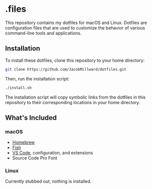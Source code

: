 # .files

This repository contains my dotfiles for macOS and Linux. Dotfiles are configuration files that are used to customize the behavior of various command-line tools and applications.

## Installation

To install these dotfiles, clone this repository to your home directory:

```bash
git clone https://github.com/JacobMillward/dotfiles.git
```

Then, run the installation script:

```bash
./install.sh
```

The installation script will copy symbolic links from the dotfiles in this repository to their corresponding locations in your home directory.

## What's Included
### macOS
- [Homebrew](https://brew.sh/)
- [Fish](https://fishshell.com/)
- [VS Code](https://code.visualstudio.com/), configuration, and extensions
- Source Code Pro Font

### Linux
Currently stubbed out, nothing is installed.
